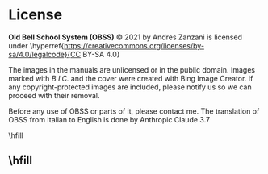 # License

**Old Bell School System (OBSS)** © 2021 by Andres Zanzani is licensed under \hyperref{https://creativecommons.org/licenses/by-sa/4.0/legalcode}{CC BY-SA 4.0}

The images in the manuals are unlicensed or in the public domain. Images marked with *B.I.C.* and the cover were created with Bing Image Creator. If any copyright-protected images are included, please notify us so we can proceed with their removal.

Before any use of OBSS or parts of it, please contact me. The translation of OBSS from Italian to English is done by Anthropic Claude 3.7

\hfill

\hfill
---